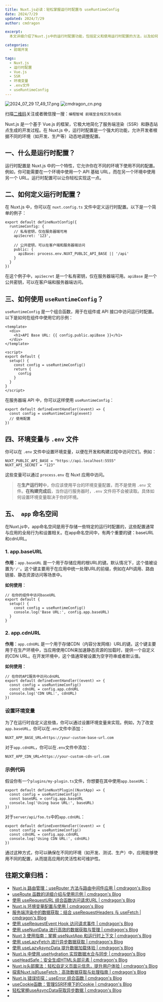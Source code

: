 ```yaml
---
title: Nuxt.js必读：轻松掌握运行时配置与 useRuntimeConfig
date: 2024/7/29
updated: 2024/7/29
author: cmdragon

excerpt:
  本文详细介绍了Nuxt.js中的运行时配置功能，包括定义和使用运行时配置的方法，以及如何通过useRuntimeConfig访问配置。同时，讲解了环境变量与.env文件的使用，特别是在不同环境下的配置管理。

categories:
  - 前端开发

tags:
  - Nuxt.js
  - 运行时配置
  - Vue.js
  - SSR
  - 环境变量
  - .env文件
  - useRuntimeConfig
---
```


<img src="https://static.amd794.com/blog/images/2024_07_29 17_49_17.png@blog" title="2024_07_29 17_49_17.png" alt="2024_07_29 17_49_17.png"/>


<img src="https://static.amd794.com/blog/images/cmdragon_cn.png" title="cmdragon_cn.png" alt="cmdragon_cn.png"/>


扫描[二维码](https://static.amd794.com/blog/images/cmdragon_cn.png)关注或者微信搜一搜：`编程智域 前端至全栈交流与成长`

Nuxt.js 是一个基于 Vue.js 的框架，它极大地简化了服务端渲染（SSR）和静态站点生成的开发过程。在 Nuxt.js 中，运行时配置是一个强大的功能，允许开发者根据不同的环境（如开发、生产等）动态地调整配置。


## 一、什么是运行时配置？

运行时配置是 Nuxt.js 中的一个特性，它允许你在不同的环境下使用不同的配置。例如，你可能需要在一个环境中使用一个 API 基础 URL，而在另一个环境中使用另一个 URL。运行时配置可以让你轻松实现这一点。

## 二、如何定义运行时配置？

在 Nuxt.js 中，你可以在 `nuxt.config.ts` 文件中定义运行时配置。以下是一个简单的例子：

```
export default defineNuxtConfig({
  runtimeConfig: {
    // 私有密钥，仅在服务器端可用
    apiSecret: '123',

    // 公共密钥，可以在客户端和服务器端访问
    public: {
      apiBase: process.env.NUXT_PUBLIC_API_BASE || '/api'
    }
  }
})

```
在这个例子中，`apiSecret` 是一个私有密钥，仅在服务器端可用。`apiBase` 是一个公共密钥，可以在客户端和服务器端访问。

## 三、如何使用 `useRuntimeConfig`？

`useRuntimeConfig` 是一个组合函数，用于在组件或 API 接口中访问运行时配置。以下是如何在组件中使用它的示例：

```
<template>
  <div>
    <h1>API Base URL: {{ config.public.apiBase }}</h1>
  </div>
</template>

<script>
export default {
  setup() {
    const config = useRuntimeConfig()
    return {
      config
    }
  }
}
</script>
```

在服务器端 API 中，你可以这样使用 `useRuntimeConfig`：

```
export default defineEventHandler((event) => {
  const config = useRuntimeConfig(event)
  // 使用配置
})
```


## 四、环境变量与 `.env` 文件

你可以在 `.env` 文件中设置环境变量，以便在开发和构建过程中访问它们。例如：

```
NUXT_PUBLIC_API_BASE = "https://api.localhost:5555"
NUXT_API_SECRET = "123"

```

这些变量可以通过 `process.env` 在 Nuxt 应用中访问。

> 在**生产运行时**中，你应该使用平台的环境变量配置，而不是使用 `.env` 文件。**在构建完成后**，当你运行服务器时，`.env` 文件将不会被读取。具体如何设置环境变量取决于你的环境。


## 五、`  app ` 命名空间

在Nuxt.js中，app命名空间是用于存储一些特定的运行时配置的，这些配置通常与应用的全局行为和设置相关。在app命名空间中，有两个重要的键：baseURL和cdnURL。


### 1. app.baseURL

**作用**：`app.baseURL` 是一个用于存储应用的根URL的键。默认情况下，这个值被设置为`'/'`。这个键主要用于在应用中统一处理URL的前缀，例如在API调用、路由链接、静态资源访问等场景中。

**如何使用**：

```
// 在你的组件中访问baseURL
export default {
  setup() {
    const config = useRuntimeConfig()
    console.log('Base URL:', config.app.baseURL)
  }
}

```

### 2. app.cdnURL

**作用**：`app.cdnURL` 是一个用于存储CDN（内容分发网络）URL的键。这个键主要用于在生产环境中，当应用使用CDN来加速静态资源的加载时，提供一个自定义的CDN URL。在开发环境中，这个值通常被设置为空字符串或者默认值。

**如何使用**：

```
// 在你的API服务中访问cdnURL
export default defineEventHandler((event) => {
  const config = useRuntimeConfig()
  const cdnURL = config.app.cdnURL
  console.log('CDN URL:', cdnURL)
})

```

### 设置环境变量

为了在运行时自定义这些值，你可以通过设置环境变量来实现。例如，为了改变`app.baseURL`，你可以在`.env`文件中添加：

```
NUXT_APP_BASE_URL=https://your-custom-base-url.com
```

对于`app.cdnURL`，你可以在`.env`文件中添加：

```
NUXT_APP_CDN_URL=https://your-custom-cdn-url.com
```

### 示例代码

假设你有一个`plugins/my-plugin.ts`文件，你想要在其中使用`app.baseURL`：

```
export default defineNuxtPlugin((NuxtApp) => {
  const config = useRuntimeConfig()
  const baseURL = config.app.baseURL
  console.log('Using base URL:', baseURL)
})

```

对于`server/api/foo.ts`中的`app.cdnURL`：

```
export default defineEventHandler((event) => {
  const config = useRuntimeConfig()
  const cdnURL = config.app.cdnURL
  console.log('Using CDN URL:', cdnURL)
})

```

通过这种方式，你可以确保在不同的环境（如开发、测试、生产）中，应用能够使用不同的配置，从而提高应用的灵活性和可维护性。


## 往期文章归档：

- [Nuxt.js 路由管理：useRouter 方法与路由中间件应用 | cmdragon's Blog](https://blog.cmdragon.cn/posts/ad9936895e09/)
- [useRoute 函数的详细介绍与使用示例 | cmdragon's Blog](https://blog.cmdragon.cn/posts/eb8617e107bf/)
- [使用 useRequestURL 组合函数访问请求URL | cmdragon's Blog](https://blog.cmdragon.cn/posts/666fa6c8a5ea/)
- [Nuxt.js 环境变量配置与使用 | cmdragon's Blog](https://blog.cmdragon.cn/posts/c79d66614163/)
- [服务端渲染中的数据获取：结合 useRequestHeaders 与 useFetch | cmdragon's Blog](https://blog.cmdragon.cn/posts/e38e8d28511a/)
- [使用 useRequestEvent Hook 访问请求事件 | cmdragon's Blog](https://blog.cmdragon.cn/posts/2f2570605277/)
- [使用 useNuxtData 进行高效的数据获取与管理 | cmdragon's Blog](https://blog.cmdragon.cn/posts/5e9f5a2b593e/)
- [Nuxt 3 使用指南：掌握 useNuxtApp 和运行时上下文 | cmdragon's Blog](https://blog.cmdragon.cn/posts/f51bb8ed8307/)
- [使用 useLazyFetch 进行异步数据获取 | cmdragon's Blog](https://blog.cmdragon.cn/posts/117488d6538b/)
- [使用 useLazyAsyncData 提升数据加载体验 | cmdragon's Blog](https://blog.cmdragon.cn/posts/b8e3c2416dc7/)
- [Nuxt.js 中使用 useHydration 实现数据水合与同步 | cmdragon's Blog](https://blog.cmdragon.cn/posts/177c9c78744f/)
- [useHeadSafe：安全生成HTML头部元素 | cmdragon's Blog](https://blog.cmdragon.cn/posts/56ede6d7b04b/)
- [Nuxt.js头部魔法：轻松自定义页面元信息，提升用户体验 | cmdragon's Blog](https://blog.cmdragon.cn/posts/28859392f373/)
- [探索Nuxt.js的useFetch：高效数据获取与处理指南 | cmdragon's Blog](https://blog.cmdragon.cn/posts/b4311c856080/)
- [Nuxt.js 错误侦探：useError 组合函数 | cmdragon's Blog](https://blog.cmdragon.cn/posts/a86a834c8e7a/)
- [useCookie函数：管理SSR环境下的Cookie | cmdragon's Blog](https://blog.cmdragon.cn/posts/f36e9827abb4/)
- [轻松掌握useAsyncData获取异步数据 | cmdragon's Blog](https://blog.cmdragon.cn/posts/bdaee7956a6e/)
- 

